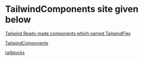 # TailwindComponents site given below 

[Tailwind Ready made components which named TailwindFlex](https://tailwindflex.com)

[TailwindComponents](https://tailwindcomponents.com)




[tailblocks](https://tailblocks.cc)

